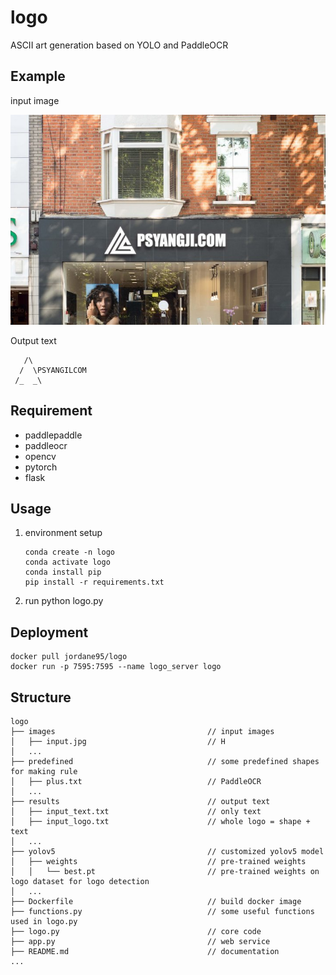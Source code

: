 # logo

ASCII art generation based on YOLO and PaddleOCR

## Example

input image

![input](images/input.jpg)

Output text

```
   /\              
  /  \PSYANGILCOM  
 /_  _\            

```

## Requirement

* paddlepaddle
* paddleocr
* opencv
* pytorch
* flask

## Usage

1. environment setup

   ```
   conda create -n logo
   conda activate logo
   conda install pip
   pip install -r requirements.txt
   ```

2. run python logo.py

## Deployment

```
docker pull jordane95/logo
docker run -p 7595:7595 --name logo_server logo
```

## Structure

```
logo
├── images                                  // input images
│   ├── input.jpg                           // H
│   ...
├── predefined                              // some predefined shapes for making rule
│   ├── plus.txt                            // PaddleOCR
│   ...
├── results                                 // output text
│   ├── input_text.txt                      // only text
│   ├── input_logo.txt                      // whole logo = shape + text
│   ...
├── yolov5                                  // customized yolov5 model
│   ├── weights                             // pre-trained weights
│   │   └── best.pt                         // pre-trained weights on logo dataset for logo detection    
│   ...
├── Dockerfile                              // build docker image
├── functions.py                            // some useful functions used in logo.py
├── logo.py                                 // core code
├── app.py                                  // web service
├── README.md                               // documentation
...
```

